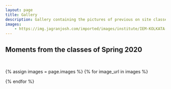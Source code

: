 ```yaml
---
layout: page
title: Gallery
description: Gallery containing the pictures of previous on site classes.
images:
    - https://img.jagranjosh.com/imported/images/institute/IEM-KOLKATA-365x240.jpg
---
```


## Moments from the classes of Spring 2020
<br>

{% assign images = page.images %}
  {% for image_url in images %}
  <div class="gallery">
    <img src = "{{image_url}}" alt="">
  </div>
{% endfor %}

